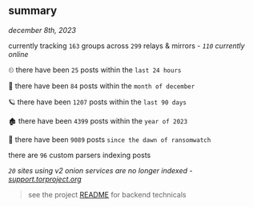 
## summary
_december 8th, 2023_

currently tracking `163` groups across `299` relays & mirrors - _`110` currently online_

⏲ there have been `25` posts within the `last 24 hours`

🦈 there have been `84` posts within the `month of december`

🪐 there have been `1207` posts within the `last 90 days`

🏚 there have been `4399` posts within the `year of 2023`

🦕 there have been `9089` posts `since the dawn of ransomwatch`

there are `96` custom parsers indexing posts

_`20` sites using v2 onion services are no longer indexed - [support.torproject.org](https://support.torproject.org/onionservices/v2-deprecation/)_

> see the project [README](https://github.com/joshhighet/ransomwatch#ransomwatch--) for backend technicals
